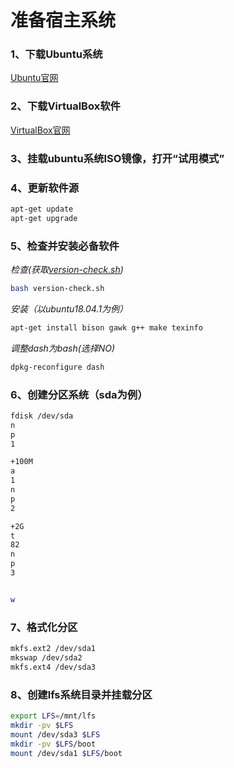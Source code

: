 # 准备宿主系统
### 1、下载Ubuntu系统
<a href="https://www.ubuntu.com/download/desktop">Ubuntu官网</a>
### 2、下载VirtualBox软件
<a href="https://www.virtualbox.org/">VirtualBox官网</a>
### 3、挂载ubuntu系统ISO镜像，打开“试用模式”
### 4、更新软件源
```bash
apt-get update
apt-get upgrade
```
### 5、检查并安装必备软件
*检查(获取[version-check.sh](../Scripts/version-check.sh))*
```bash
bash version-check.sh
```
*安装（以ubuntu18.04.1为例）*
```bash
apt-get install bison gawk g++ make texinfo
```
*调整dash为bash(选择NO)*
```bash
dpkg-reconfigure dash
```
### 6、创建分区系统（sda为例）
```bash
fdisk /dev/sda
n
p
1

+100M
a
1
n
p
2

+2G
t
82
n
p
3


w
```
### 7、格式化分区
```bash
mkfs.ext2 /dev/sda1
mkswap /dev/sda2
mkfs.ext4 /dev/sda3
```
### 8、创建lfs系统目录并挂载分区
```bash
export LFS=/mnt/lfs
mkdir -pv $LFS
mount /dev/sda3 $LFS
mkdir -pv $LFS/boot
mount /dev/sda1 $LFS/boot
